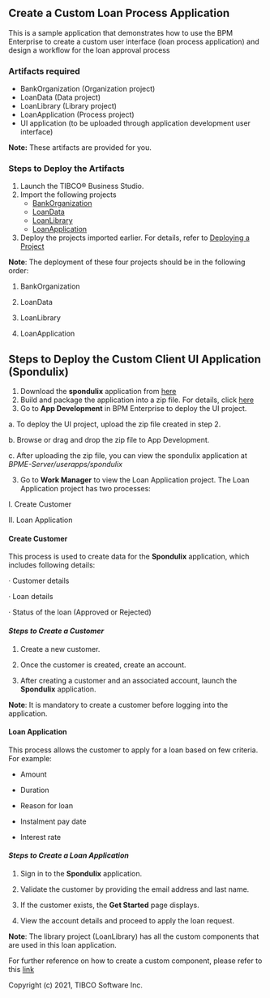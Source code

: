 ## Create a Custom Loan Process Application

This is a sample application that demonstrates how to use the BPM Enterprise to create a custom user interface (loan process application) and design a workflow for the loan approval process

### Artifacts required
- BankOrganization (Organization project)
- LoanData (Data project)
- LoanLibrary (Library project)
- LoanApplication (Process project)
- UI application (to be uploaded through application development user interface)

**Note:** These artifacts are provided for you.

### Steps to Deploy the Artifacts

 1. Launch the TIBCO® Business Studio.
 2. Import the following projects
     - [BankOrganization](https://github.com/tibco/bpme-samples/tree/master/loan-application-custom-ui-sample/studio-projects/BankOrganization)
     - [LoanData](https://github.com/tibco/bpme-samples/tree/master/loan-application-custom-ui-sample/studio-projects/LoanData)
     - [LoanLibrary](https://github.com/tibco/bpme-samples/tree/master/loan-application-custom-ui-sample/studio-projects/LoanLibrary)
     - [LoanApplication](https://github.com/tibco/bpme-samples/tree/master/loan-application-custom-ui-sample/studio-projects/LoanApplication)
 3. Deploy the projects imported earlier. For details, refer to [Deploying a Project](https://docs.tibco.com/pub/business-studio-bpm-edition/5.0.0/doc/html/GUID-FCA4287B-7F5B-4098-B980-33FBF80CFAB6.html)
   
**Note**: The deployment of these four projects should be in the following order:

1. BankOrganization

2. LoanData

3. LoanLibrary

4. LoanApplication


## Steps to Deploy the Custom Client UI Application (Spondulix)

1. Download the **spondulix** application from [here](https://github.com/tibco/bpme-samples/tree/master/loan-application-custom-ui-sample/spondulix-loan-app)
2. Build and package the application into a zip file. For details, click [here](https://github.com/tibco/bpme-samples/blob/master/loan-application-custom-ui-sample/spondulix-loan-app/README.md)
3. Go to **App Development** in BPM Enterprise to deploy the UI project.

a. To deploy the UI project, upload the zip file created in step 2.

b. Browse or drag and drop the zip file to App Development.

c. After uploading the zip file, you can view the spondulix application at *BPME-Server/userapps/spondulix*

3. Go to **Work Manager** to view the Loan Application project. The Loan Application project has two processes:

I. Create Customer

II. Loan Application

#### Create Customer

This process is used to create data for the **Spondulix** application, which includes following details:

· Customer details

· Loan details

· Status of the loan (Approved or Rejected)

#### *Steps to Create a Customer*

1. Create a new customer.

2. Once the customer is created, create an account.

3. After creating a customer and an associated account, launch the **Spondulix** application.

**Note**: It is mandatory to create a customer before logging into the application.

#### Loan Application

This process allows the customer to apply for a loan based on few criteria. For example:

- Amount

- Duration

- Reason for loan

- Instalment pay date

- Interest rate

#### *Steps to Create a Loan Application*

1. Sign in to the **Spondulix** application.

2. Validate the customer by providing the email address and last name.

3. If the customer exists, the **Get Started** page displays.

4. View the account details and proceed to apply the loan request.

**Note**: The library project (LoanLibrary) has all the custom components that are used in this loan application.

For further reference on how to create a custom component, please refer to this [link](https://docs.tibco.com/pub/business-studio-bpm-edition/5.0.0/doc/html/GUID-225D4073-B2DB-4F80-B2D3-A4BAF3B9B02B.html)


Copyright (c) 2021, TIBCO Software Inc.

